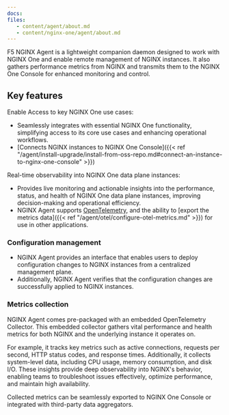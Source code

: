 ```yaml
---
docs:
files:
   - content/agent/about.md
   - content/nginx-one/agent/about.md
---
```


F5 NGINX Agent is a lightweight companion daemon designed to work with NGINX One and enable remote management of NGINX instances. It also gathers performance metrics from NGINX and transmits them to the NGINX One Console for enhanced monitoring and control.

## Key features

Enable Access to key NGINX One use cases:

   - Seamlessly integrates with essential NGINX One functionality, simplifying access to its core use cases and
     enhancing operational workflows.
   - [Connects NGINX instances to NGINX One Console]({{< ref "/agent/install-upgrade/install-from-oss-repo.md#connect-an-instance-to-nginx-one-console" >}})

Real-time observability into NGINX One data plane instances:

   - Provides live monitoring and actionable insights into the performance, status, and health of NGINX One data plane
     instances,  improving decision-making and operational efficiency.
   - NGINX Agent supports [OpenTelemetry](https://opentelemetry.io/), and the ability to
     [export the metrics data]({{< ref "/agent/otel/configure-otel-metrics.md" >}}) for use in other applications.



### Configuration management

- NGINX Agent provides an interface that enables users to deploy configuration changes to NGINX instances from a
  centralized management plane.
- Additionally, NGINX Agent verifies that the configuration changes are successfully applied to NGINX instances.

### Metrics collection

NGINX Agent comes pre-packaged with an embedded OpenTelemetry Collector. This embedded collector gathers vital performance
and health metrics for both NGINX and the underlying instance it operates on.

For example, it tracks key metrics such as active connections, requests per second, HTTP status codes, and response times.
Additionally, it collects system-level data, including CPU usage, memory consumption, and disk I/O. These insights provide
deep observability into NGINX's behavior, enabling teams to troubleshoot issues effectively, optimize performance, and
maintain high availability.

Collected metrics can be seamlessly exported to NGINX One Console or integrated with third-party data aggregators.

